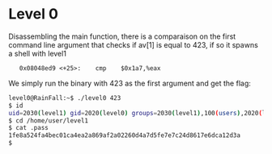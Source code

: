 # Level 0

Disassembling the main function, there is a comparaison on the first command line argument that checks if av[1] is equal to 423, if so it spawns a shell with level1

```gdb
   0x08048ed9 <+25>:    cmp    $0x1a7,%eax
```                                                                                                                                          

We simply run the binary with 423 as the first argument and get the flag:

```bash
level0@RainFall:~$ ./level0 423
$ id
uid=2030(level1) gid=2020(level0) groups=2030(level1),100(users),2020(level0)
$ cd /home/user/level1
$ cat .pass
1fe8a524fa4bec01ca4ea2a869af2a02260d4a7d5fe7e7c24d8617e6dca12d3a
$ 
```